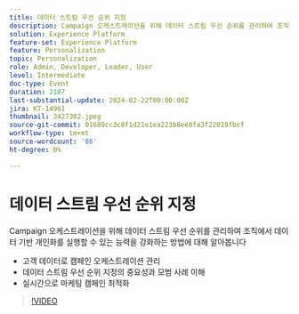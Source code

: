 ```yaml
---
title: 데이터 스트림 우선 순위 지정
description: Campaign 오케스트레이션을 위해 데이터 스트림 우선 순위를 관리하여 조직에서 데이터 기반 개인화를 실행할 수 있는 능력을 강화하는 방법 - 캠페인 오케스트레이션을 고객 데이터로 관리 - 데이터 스트림 우선 순위의 중요성과 모범 사례 이해 - 실시간으로 마케팅 캠페인 최적화
solution: Experience Platform
feature-set: Experience Platform
feature: Personalization
topic: Personalization
role: Admin, Developer, Leader, User
level: Intermediate
doc-type: Event
duration: 2107
last-substantial-update: 2024-02-22T00:00:00Z
jira: KT-14961
thumbnail: 3427302.jpeg
source-git-commit: 01689cc3c8f1d21e1ea223b8ee0fa3f22019fbcf
workflow-type: tm+mt
source-wordcount: '86'
ht-degree: 0%

---
```



# 데이터 스트림 우선 순위 지정

Campaign 오케스트레이션을 위해 데이터 스트림 우선 순위를 관리하여 조직에서 데이터 기반 개인화를 실행할 수 있는 능력을 강화하는 방법에 대해 알아봅니다

- 고객 데이터로 캠페인 오케스트레이션 관리
- 데이터 스트림 우선 순위 지정의 중요성과 모범 사례 이해
- 실시간으로 마케팅 캠페인 최적화

>[!VIDEO](https://video.tv.adobe.com/v/3427302/?learn=on)
